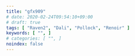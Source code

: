 ```yaml
---
title: "gfx909"
# date: 2020-02-24T09:54:10+09:00
# draft: true
tags: [ "Raven2", "Dali", "Pollock", "Renoir" ]
keywords: [ "", ]
# categories: [ "", ]
noindex: false
---
```



